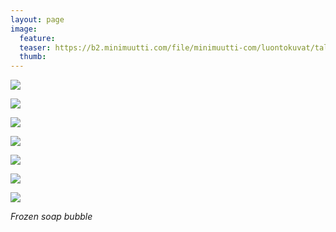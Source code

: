 ```yaml
---
layout: page
image:
  feature:
  teaser: https://b2.minimuutti.com/file/minimuutti-com/luontokuvat/talvi/4/DS46589-245px.jpg
  thumb:
---
```


[![](https://b2.minimuutti.com/file/minimuutti-com/luontokuvat/talvi/4/DS46306-800px.jpg)](https://dl.dropboxusercontent.com/sh/ea1wtnz7z734o12/AADxMC9hJO6OOdJl0rCpCrXqa/luontokuvat/talvi/4/DS46306.jpg)

[![](https://b2.minimuutti.com/file/minimuutti-com/luontokuvat/talvi/4/DS46357-800px.jpg)](https://dl.dropboxusercontent.com/sh/ea1wtnz7z734o12/AAACU2KKkvxY_xofgcs_tr1La/luontokuvat/talvi/4/DS46357.jpg)

[![](https://b2.minimuutti.com/file/minimuutti-com/luontokuvat/talvi/4/DS46358-800px.jpg)](https://dl.dropboxusercontent.com/sh/ea1wtnz7z734o12/AADTViMPnT-KqRdOjthMf2G7a/luontokuvat/talvi/4/DS46358.jpg)

[![](https://b2.minimuutti.com/file/minimuutti-com/luontokuvat/talvi/4/DS46366-800px.jpg)](https://dl.dropboxusercontent.com/sh/ea1wtnz7z734o12/AAAWdPciKG1N0AIA9UsgbfEsa/luontokuvat/talvi/4/DS46366.jpg)

[![](https://b2.minimuutti.com/file/minimuutti-com/luontokuvat/talvi/4/DS46379-800px.jpg)](https://dl.dropboxusercontent.com/sh/ea1wtnz7z734o12/AADm2YgjffQCebYZjVwqm0cya/luontokuvat/talvi/4/DS46379.jpg)

[![](https://b2.minimuutti.com/file/minimuutti-com/luontokuvat/talvi/4/DS46589-800px.jpg)](https://dl.dropboxusercontent.com/sh/ea1wtnz7z734o12/AAAc__4Ugo_P1pOwkbDWO881a/luontokuvat/talvi/4/DS46589.jpg)

[![](https://b2.minimuutti.com/file/minimuutti-com/luontokuvat/talvi/4/DS46577-800px.jpg)](https://dl.dropboxusercontent.com/sh/ea1wtnz7z734o12/AAAAV9dOycF-QtU_vktxVfWAa/luontokuvat/talvi/4/DS46577.jpg)

*Frozen soap bubble*
